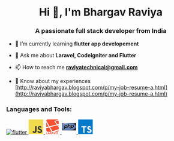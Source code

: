 <h1 align="center">Hi 👋, I'm Bhargav Raviya</h1>
<h3 align="center">A passionate full stack developer from India</h3>

- 🌱 I’m currently learning **flutter app developement**

- 💬 Ask me about **Laravel, Codeigniter and Flutter**

- 📫 How to reach me **raviyatechnical@gmail.com**

- 📄 Know about my experiences [http://raviyabhargav.blogspot.com/p/my-job-resume-a.html](http://raviyabhargav.blogspot.com/p/my-job-resume-a.html)


<h3 align="left">Languages and Tools:</h3>
<p align="left"> <a href="https://flutter.dev" target="_blank"> <img src="https://www.vectorlogo.zone/logos/flutterio/flutterio-icon.svg" alt="flutter" width="40" height="40"/> </a> <a href="https://developer.mozilla.org/en-US/docs/Web/JavaScript" target="_blank"> <img src="https://raw.githubusercontent.com/devicons/devicon/master/icons/javascript/javascript-original.svg" alt="javascript" width="40" height="40"/> </a> <a href="https://laravel.com/" target="_blank"> <img src="https://raw.githubusercontent.com/devicons/devicon/master/icons/laravel/laravel-plain-wordmark.svg" alt="laravel" width="40" height="40"/> </a> <a href="https://www.php.net" target="_blank"> <img src="https://raw.githubusercontent.com/devicons/devicon/master/icons/php/php-original.svg" alt="php" width="40" height="40"/> </a> <a href="https://www.typescriptlang.org/" target="_blank"> <img src="https://raw.githubusercontent.com/devicons/devicon/master/icons/typescript/typescript-original.svg" alt="typescript" width="40" height="40"/> </a> </p>
